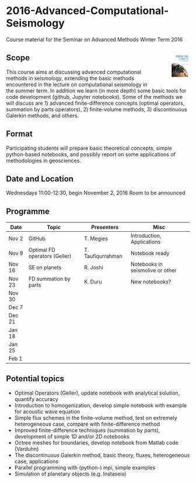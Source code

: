 # 2016-Advanced-Computational-Seismology
Course material for the Seminar on Advanced Methods Winter Term 2016

<p style="width:10%;float:right;padding-left:50px">
<img src=book_small.jpg>
<span style="font-size:smaller">
</span>
</p>


## Scope
This course aims at discussing advanced computational methods in seismology, extending the basic methods encountered in the lecture on computational seismology in the summer term. In addition we learn (in more depth) some basic tools for code development (github, Jupyter notebooks). Some of the methods we will discuss are 1) advanced finite-difference concepts (optimal operators, summation by parts operators), 2) finite-volume methods, 3) discontinuous Galerkin methods, and others. 

## Format
Participating students will prepare basic theoretical concepts, simple python-based notebooks, and possibly report on some applications of methodologies in geosciences.

## Date and Location
Wednesdays 11:00-12:30, begin November 2, 2016
Room to be announced

## Programme

| Date  |   Topic |  Presenters |   Misc |  
|---|---|---|---|
|  Nov 2  |  GitHub |  T. Megies | Introduction, Applications |
|  Nov 9  |  Optimal FD operators (Geller) |  T. Taufiqurrahman  | Notebook ready  |
|  Nov 16 |  SE on planets | R. Joshi   | Notebooks in seismolive or other   |
|  Nov 23 |  FD summation by parts | K. Duru   | New notebooks?  |
|  Nov 30 |   |   |   |
|  Dec  7  |   |   |   |
|  Dec 21 |   |   |   |
|  Jan 18 |   |   |   |
|  Jan 25 |   |   |   |
|  Feb  1 |   |   |   |

## Potential topics

* Optimal Operators (Geller), update notebook with analytical solution, quantify accuracy
* Introduction to homogenization, develop simple notebook with example for acoustic wave equation
* Simple flux schemes in the finite-volume method, test on extremely heterogeneous case, compare with finite-difference method
* Improved finite-difference techniques (summation by parts), development of simple 1D and/or 2D notebooks
* Octree meshes for boundaries, develop notebook from Matlab code (Varduhn)
* The discontinuous Galerkin method, basic theory, fluxes, heterogeneous case, applications
* Parallel programming with (python-) mpi, simple examples
* Simulation of planetary objects (e.g. Instaseis)

 
